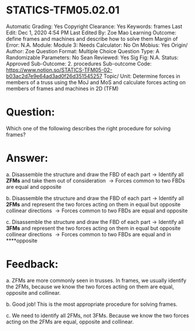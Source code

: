 # STATICS-TFM05.02.01

Automatic Grading: Yes
Copyright Clearance: Yes
Keywords: frames
Last Edit: Dec 1, 2020 4:54 PM
Last Edited By: Zoe Mao
Learning Outcome: define frames and machines and describe how to solve them
Margin of Error: N.A.
Module: Module 3:
Needs Calculator: No
On Mobius: Yes
Origin/ Author: Zoe
Question Format: Multiple Choice
Question Type: A
Randomizable Parameters: No
Sean Reviewed: Yes
Sig Fig: N.A.
Status: Approved
Sub-Outcome: 2. procedures
Sub-outcome Code: https://www.notion.so/STATICS-TFM05-02-b03ac2d7e9e64ad3ad0f26d351545257
Topic/ Unit: Determine forces in members of a truss using the MoJ and MoS and calculate forces acting on members of frames and machines in 2D (TFM)

# Question:

Which one of the following describes the right procedure for solving frames?

# Answer:

a. Disassemble the structure and draw the FBD of each part$\rightarrow{}$Identify all **ZFMs** and take them out of consideration $\rightarrow{}$Forces common to two FBDs are equal and opposite

b. Disassemble the structure and draw the FBD of each part$\rightarrow{}$Identify all **2FMs** and represent the two forces acting on them in equal but opposite collinear directions $\rightarrow{}$Forces common to two FBDs are equal and opposite

c. Disassemble the structure and draw the FBD of each part$\rightarrow{}$Identify all **3FMs** and represent the two forces acting on them in equal but opposite collinear directions $\rightarrow{}$Forces common to two FBDs are equal and in ****opposite

# Feedback:

a. ZFMs are more commonly seen in trusses. In frames, we usually identify the 2FMs, because we know the two forces acting on them are equal, opposite and collinear.

b. Good job! This is the most appropriate procedure for solving frames. 

c. We need to identify all 2FMs, not 3FMs. Because we know the two forces acting on the 2FMs are equal, opposite and collinear.